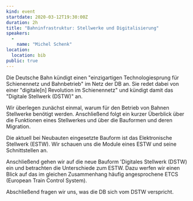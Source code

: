 ```yaml
---
kind: event
startdate: 2020-03-12T19:30:00Z
duration: 2h
title: "Bahninfrastruktur: Stellwerke und Digitalisierung"
speakers:
  -
    name: "Michel Schenk"
location:
  location: bib
public: true
---
```


Die Deutsche Bahn kündigt einen "einzigartigen Technologiesprung für Schienennetz und Bahnbetrieb" im Netz der DB an.  Sie redet dabei von einer "digitale[n] Revolution im Schienennetz" und kündigt damit das "Digitale Stellwerk (DSTW)" an.

Wir überlegen zunächst einmal, warum für den Betrieb von Bahnen Stellwerke benötigt werden.  Anschließend folgt ein kurzer Überblick über die Funktionen eines Stellwerkes und über die Bauformen und deren Migration.

Die aktuell bei Neubauten eingesetzte Bauform ist das Elektronische Stellwerk (ESTW).  Wir schauen uns die Module eines ESTW und seine Schnittstellen an.

Anschließend gehen wir auf die neue Bauform 'Digitales Stellwerk (DSTW) ein und betrachten die Unterschiede zum ESTW.
Dazu werfen wir einen Blick auf das im gleichen Zusammenhang häufig angesprochene ETCS (European Train Control System).

Abschließend fragen wir uns, was die DB sich vom DSTW verspricht.

